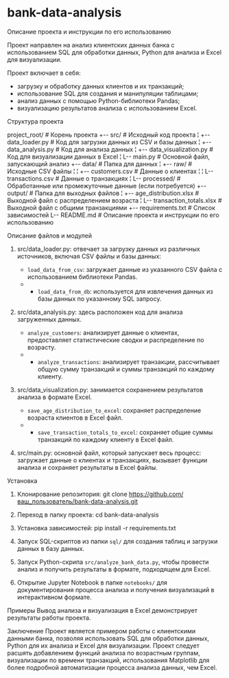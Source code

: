 # bank-data-analysis
Описание проекта и инструкции по его использованию

Проект направлен на анализ клиентских данных банка с использованием SQL для обработки данных, Python для анализа и Excel для визуализации.

Проект включает в себя:

- загрузку и обработку данных клиентов и их транзакций;
- использование SQL для создания и манипуляции таблицами;
- анализ данных с помощью Python-библиотеки Pandas;
- визуализацию результатов анализа с использованием Excel.

Структура проекта

project_root/               # Корень проекта
+-- src/                    # Исходный код проекта
¦   +-- data_loader.py      # Код для загрузки данных из CSV и базы данных
¦   +-- data_analysis.py     # Код для анализа данных
¦   +-- data_visualization.py # Код для визуализации данных в Excel
¦   L-- main.py              # Основной файл, запускающий анализ
+-- data/                   # Папка для данных
¦   +-- raw/                # Исходные CSV файлы
¦   ¦   +-- customers.csv    # Данные о клиентах
¦   ¦   L-- transactions.csv  # Данные о транзакциях
¦   L-- processed/          # Обработанные или промежуточные данные (если потребуется)
+-- output/                 # Папка для выходных файлов
¦   +-- age_distribution.xlsx # Выходной файл с распределением возраста
¦   L-- transaction_totals.xlsx # Выходной файл с общими транзакциями
+-- requirements.txt        # Список зависимостей
L-- README.md               # Описание проекта и инструкции по его использованию

Описание файлов и модулей

1. src/data_loader.py:
   отвечает за загрузку данных из различных источников, включая CSV файлы и базы данных:
   - `load_data_from_csv`: загружает данные из указанного CSV файла с использованием библиотеки Pandas.
   - - `load_data_from_db`: используется для извлечения данных из базы данных по указанному SQL запросу.

2. src/data_analysis.py:
   здесь расположен код для анализа загруженных данных.
   - `analyze_customers`: анализирует данные о клиентах, предоставляет статистические сводки и распределение по возрасту.
   - - `analyze_transactions`: анализирует транзакции, рассчитывает общую сумму транзакций и суммы транзакций по каждому клиенту.

3. src/data_visualization.py:
   занимается сохранением результатов анализа в формате Excel.
   - `save_age_distribution_to_excel`: сохраняет распределение возраста клиентов в Excel файл.
   - - `save_transaction_totals_to_excel`: сохраняет общие суммы транзакций по каждому клиенту в Excel файл.

4. src/main.py:
   основной файл, который запускает весь процесс: загружает данные о клиентах и транзакциях, вызывает функции анализа и сохраняет результаты в Excel файлы.

Установка

1. Клонирование репозитория:
git clone https://github.com/ваш_пользователь/bank-data-analysis.git

2. Переход в папку проекта:
cd bank-data-analysis

3. Установка зависимостей:
pip install -r requirements.txt

1. Запуск SQL-скриптов из папки `sql/` для создания таблиц и загрузки данных в базу данных.
2. Запуск Python-скрипа `src/analyze_bank_data.py`, чтобы провести анализ и получить результаты в формате, подходящем для Excel.
3. Открытие Jupyter Notebook в папке `notebooks/` для документирования процесса анализа и получения визуализаций в интерактивном формате.

Примеры
Вывод анализа и визуализация в Excel демонстрирует результаты работы проекта.

Заключение
Проект является примером работы с клиентскими данными банка, позволяя использовать SQL для обработки данных, Python для их анализа и Excel для визуализации.
Проект следует расшять добавлением функций анализа по возрастным группам, визуализации по времени транзакций, использования Matplotlib для более подробной автоматизации процесса анализа данных, чем Excel.
